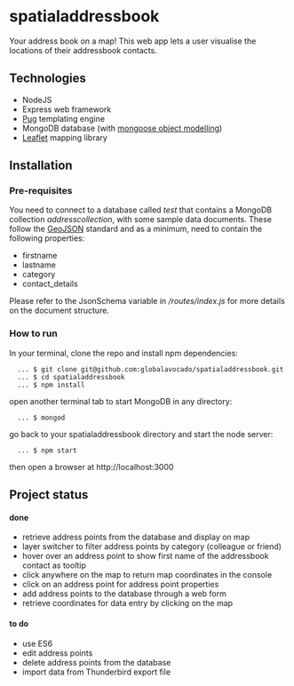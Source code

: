 # spatialaddressbook

Your address book on a map! This web app lets a user visualise the locations of their addressbook contacts.

## Technologies

- NodeJS
- Express web framework
- [Pug](https://pugjs.org/ "Pug") templating engine
- MongoDB database (with [mongoose object modelling](https://mongoosejs.com/ "mongoose object modelling"))
- [Leaflet](https://leafletjs.com/ "Leaflet") mapping library


## Installation

### Pre-requisites

You need to connect to a database called *test* that contains a MongoDB collection *addresscollection*, with some sample data documents. These follow the [GeoJSON](https://geojson.org/ "GeoJSON") standard and as a minimum, need to contain the following properties:
- firstname
- lastname
- category
- contact_details

Please refer to the JsonSchema variable in */routes/index.js* for more details on the document structure.

### How to run

In your terminal, clone the repo and install npm dependencies:

~~~
  ... $ git clone git@github.com:globalavocado/spatialaddressbook.git
  ... $ cd spatialaddressbook
  ... $ npm install
~~~

open another terminal tab to start MongoDB in any directory:

~~~
  ... $ mongod
~~~

go back to your spatialaddressbook directory and start the node server:

~~~
  ... $ npm start
~~~

then open a browser at http://localhost:3000


## Project status

#### done

- retrieve address points from the database and display on map
- layer switcher to filter address points by category (colleague or friend)
- hover over an address point to show first name of the addressbook contact as tooltip
- click anywhere on the map to return map coordinates in the console
- click on an address point for address point properties
- add address points to the database through a web form
- retrieve coordinates for data entry by clicking on the map

#### to do
- use ES6
- edit address points
- delete address points from the database
- import data from Thunderbird export file
